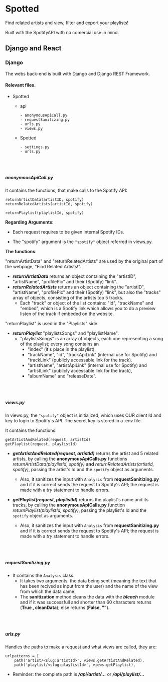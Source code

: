 # Spotted

Find related artists and view, filter and export your playlists!

Built with the SpotifyAPI with no comercial use in mind.


## Django and React

### Django

The webs back-end is built with Django and Django REST Framework.

#### Relevant files.

+ Spotted
  - api
     
    ``` 
    - anonymousApiCall.py
    - requestSanitizing.py
    - urls.py
    - views.py 
    ```

  - Spotted
    ```
    - settings.py
    - urls.py
    ```

<br><br>
##### anonymousApiCall.py
It contains the functions, that make calls to the Spotify API: 
```
returnArtistData(artistID, spotify)
returnRelatedArtists(artistId, spotify)

returnPlaylist(playlistId, spotify)
```

**Regarding Arguments**: 
* Each request requires to be given internal Spotify IDs. 

* The "spotify" argument is the ``` "spotify" ``` object referred in views.py.


**The functions**: 

"returnArtistData" and "returnRelatedArtists" are used by the original part of the webpage, "Find Related Artists!".
- ***returnArtistData*** returns an object containing the "artistID", "artistName", "profilePic" and their (Spotify) "link".
- ***returnRelatedArtists*** returns an object containing the "artistID", "artistName", "profilePic" and their (Spotify) "link", but also the "tracks" array of objects, consisting of the artists top 5 tracks.
    - Each "track" or object of the list contains: "id", "trackName" and "embed", which is a Spotify link which allows you to do a preview listen of the track if embeded on the website.


"returnPlaylist" is used in the "Playlists" side.
- ***returnPlaylist*** "playlistsSongs" and "playlistName".
    - "playlistsSongs" is an array of objects, each one representing a song of the playlist; every song contains an 
        - "index" (it's place in the playlist). 
        - "trackName", "id", "trackApiLink" (internal use for Spotify) and "trackLink" (publicly accessable link for the track).
        - "artistName", "artistApiLink" (internal use for Spotify) and "artistLink" (publicly accessable link for the track), 
        - "albumName" and "releaseDate".

<br><br>
##### views.py
In views.py, the ``` "spotify" ``` object is initialized, which uses OUR client Id and key to login to Spotify's API. The secret key is stored in a .env file.

It contains the functions: 

```
getArtistAndRelated(request, artistId)
getPlaylist(request, playlistId)
```

+ ***getArtistAndRelated(request, artistId)*** returns the artist and 5 related artists, by calling the **anonymousApiCalls.py** functions
_returnArtistData(playlistId, spotify)_  **and**  _returnRelatedArtists(artistId, spotify)_, passing the artist's Id and the ``` spotify ``` object as arguments.

    * Also, it sanitizes the input with ```Analysis``` from **requestSanitizing.py** and if it is correct sends the request to Spotify's API; the request is made with a *try* statement to handle errors.


* ***getPlaylist(request, playlistId)*** returns the playlist's name and its tracks, by calling the **anonymousApiCalls.py** function _returnPlaylist(playlistId, spotify)_, passing the playlist's Id and the ``` spotify ``` object as arguments.

    * Also, it sanitizes the input with ```Analysis``` from **requestSanitizing.py** and if it is correct sends the request to Spotify's API; the request is made with a *try* statement to handle errors.

<br><br>
##### requestSanitizing.py
* It contains the ```Analysis``` class. 
    * It takes two arguments: the data being sent (meaning the text that has been recived as input from the user) and the name of the view from which the data came.
    * The **sanitization** method cleans the data with the ***bleach*** module and if it was successfull and shorter than 60 characters returns (**True , cleanData**); else returns (**False, ""**).

<br><br>
##### urls.py
Handles the paths to make a request and what views are called, they are:

```
urlpatterns = [
    path('artist/<slug:artistId>', views.getArtistAndRelated),
    path('playlist/<slug:playlistId>', views.getPlaylist),
```

* Reminder: the complete path is ***/api/artist/...*** or ***/api/playlist/...***